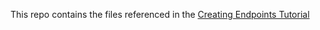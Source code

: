 This repo contains the files referenced in the [Creating Endpoints Tutorial](http://guides.spreecommerce.com/integration/creating_endpoints_tutorial.html)